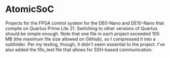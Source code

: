# AtomicSoC
Projects for the FPGA control system for the DE0-Nano and DE10-Nano that compile on Quartus Prime Lite 21. Switching to other versions of Quartus should be simple enough. Note that one file in each project exceeded 100 MB (the maximum file size allowed on GitHub), so I compressed it into a subfolder. Per my testing, though, it didn't seem essential to the project. I've also added the fifo_test file that allows for SSH-based communication.
